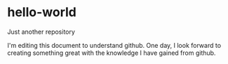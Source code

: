# hello-world
Just another repository

I'm editing this document to understand github. One day, I look forward to creating something great with the knowledge I have gained from github.
